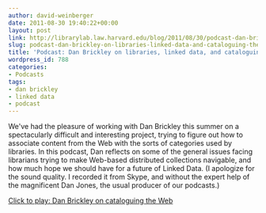 ```yaml
---
author: david-weinberger
date: 2011-08-30 19:40:22+00:00
layout: post
link: http://librarylab.law.harvard.edu/blog/2011/08/30/podcast-dan-brickley-on-libraries-linked-data-and-cataloguing-the-web/
slug: podcast-dan-brickley-on-libraries-linked-data-and-cataloguing-the-web
title: 'Podcast: Dan Brickley on libraries, linked data, and cataloguing the Web'
wordpress_id: 788
categories:
- Podcasts
tags:
- dan brickley
- linked data
- podcast
---
```


We've had the pleasure of working with Dan Brickley this summer on a spectacularly difficult and interesting project, trying to figure out how to associate content from the Web with the sorts of categories used by libraries. In this podcast, Dan reflects on some of the general issues facing librarians trying to make Web-based distributed collections navigable, and how much hope we should have for a future of Linked Data. (I apologize for the sound quality. I recorded it from Skype, and without the expert help of the magnificent Dan Jones, the usual producer of our podcasts.)

[Click to play:  Dan Brickley on cataloguing the Web](http://librarylab.law.harvard.edu/blog/wp-content/uploads/2011/08/Dan_Brickley.mp3)
